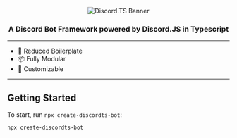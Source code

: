 
<p align="center">
  <img src="https://github.com/Vrkljan/discord.ts/blob/8e432c90880b0be0df196acf93a5b90649e0b928/images/discordts2.PNG" alt="Discord.TS Banner"  >
</p>

<h3 align="center">
  A Discord Bot Framework powered by Discord.JS in Typescript
</h3>

<hr/>

* 🔻 Reduced Boilerplate
* 📦 Fully Modular
* 🔨 Customizable

<hr/>

## Getting Started

To start, run ``npx create-discordts-bot``:

```
npx create-discordts-bot
```

